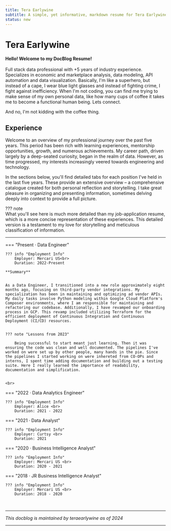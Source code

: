 ```yaml
---
title: Tera Earlywine
subtitle: A simple, yet informative, markdown resume for Tera Earlywine. 
status: new
---
```


# Tera Earlywine 

**Hello! Welcome to my DocBlog Resume!** <br><br>
Full stack data professional with +5 years of industry experience. Specializes in economic and marketplace analysis, data modeling, API automation and data visualization. Basically, I'm like a superhero, but instead of a cape, I wear blue light glasses and instead of fighting crime, I fight against inefficiency. When I'm not coding, you can find me trying to make sense of my own personal data, like how many cups of coffee it takes me to become a functional human being. Lets connect. 

And no, I'm not kidding with the coffee thing.



## **Experience**

Welcome to an overview of my professional journey over the past five years. This period has been rich with learning experiences, mentorship opportunities, growth, and numerous achievements. My career path, driven largely by a deep-seated curiosity, began in the realm of data. However, as time progressed, my interests increasingly veered towards engineering and technology.


In the sections below, you'll find detailed tabs for each position I've held in the last five years. These provide an extensive overview – a comprehensive catalogue created for both personal reflection and storytelling. I take great pleasure in organizing and presenting information, sometimes delving deeply into context to provide a full picture.


??? note  
    What you'll see here is much more detailed than my job-application resume, which is a more concise representation of these experiences. This detailed version is a testament to my love for storytelling and meticulous classification of information.

<hr>

=== "Present · Data Engineer"

    ??? info "Employment Info"
        Employer: Mercari US<br>
        Duration: 2022-Present

    **Summary** 


    As a Data Engineer, I transitioned into a new role approximately eight months ago, focusing on third-party vendor integrations. My specialization has been in maintaining and optimizing ad vendor APIs. My daily tasks involve Python modeling within Google Cloud Platform's Composer environments, where I am responsible for maintaining and refactoring our codebase. Additionally, I have revamped our onboarding process in GCP. This revamp included utilizing Terraform for the efficient deployment of Continuous Integration and Continuous Deployment (CI/CD) resources.


    ??? note "Lessons from 2023"
    
        Being successful to start meant just learning. Then it was ensuring the code was clean and well documented. The pipelines I've worked on were set up by other people, many hands in the pie. Since the pipelines I started working on were inhereted from CO-OPs and interns, I spent time adding documentation and building out a testing suite. Here I really learned the importance of readability, documentation and simplification. 


    <br>
=== "2022 · Data Analytics Engineer"

    ??? info "Employment Info"
        Employer: Alice <br>
        Duration: 2021 - 2022



=== "2021 · Data Analyst"

    ??? info "Employment Info"
        Employer: Curtsy <br>
        Duration: 2021 





=== "2020 · Business Intelligence Analyst"

    ??? info "Employment Info" 
        Employer: Mercari US <br>
        Duration: 2020 - 2021




=== "2018 · JR Business Intelligence Analyst"

    ??? info "Employment Info"
        Employer: Mercari US <br>
        Duration: 2018 - 2020



<br>

<!-- ??? note; makes a collabsible block -->



<hr>
<i>This docblog is maintained by teraearlywine as of 2024</i>
<hr>